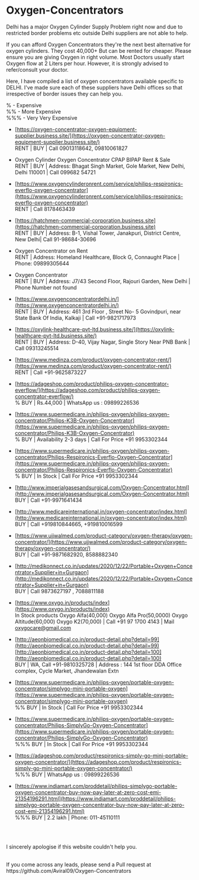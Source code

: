 # Oxygen-Concentrators

Delhi has a major Oxygen Cylinder Supply Problem right now and due to restricted border problems etc outside Delhi suppliers are not able to help.

If you can afford Oxygen Concentrators they're the next best alternative for oxygen cylinders. They cost 40,000+ But can be rented for cheaper. Please ensure you are giving Oxygen in right volume. Most Doctors usually start Oxygen flow at 2 Liters per hour. However, it is strongly advised to refer/consult your doctor.

Here, I have compiled a list of oxygen concentrators available specific to DELHI. I've made sure each of these suppliers have Delhi offices so that irrespective of border issues they can help you.

% - Expensive <br />
%% - More Expensive <br />
%%% - Very Very Expensive <br />

* [https://oxygen-concentrator-oxygen-equipment-supplier.business.site/](https://oxygen-concentrator-oxygen-equipment-supplier.business.site/) <br/>
RENT | BUY | Call 09013118642, 09810061827

* Oxygen Cylinder Oxygen Concentrator CPAP BIPAP Rent & Sale <br />
RENT | BUY | Address: Bhagat Singh Market, Gole Market, New Delhi, Delhi 110001 | Call 099682 54721

* [https://www.oxygencylinderonrent.com/service/philips-respironics-everflo-oxygen-concentrator](https://www.oxygencylinderonrent.com/service/philips-respironics-everflo-oxygen-concentrator) <br />
RENT | Call 8178463439 

* [https://hatchmen-commercial-corporation.business.site](https://hatchmen-commercial-corporation.business.site) <br/>
RENT | BUY | Address: B-1, Vishal Tower, Janakpuri, District Centre, New Delhi| Call 91-98684-30696

* Oxygen Concentrator on Rent <br />
RENT | Address: Homeland Healthcare, Block G, Connaught Place | Phone: 09899305644

* Oxygen Concentrator <br/>
RENT | BUY | Address: J7/43 Second Floor, Rajouri Garden, New Delhi | Phone Number not found

* [https://www.oxygenconcentratordelhi.in/](https://www.oxygenconcentratordelhi.in/) <br/>
RENT | BUY | Address: 461 3rd Floor , Street No- 5 Govindpuri, near State Bank Of India, Kalkaji | Call +91-9821717973

* [https://oxylink-healthcare-pvt-ltd.business.site/](https://oxylink-healthcare-pvt-ltd.business.site/) <br />
RENT | BUY | Address: D-40, Vijay Nagar, Single Story Near PNB Bank | Call 09313245514

* [https://www.medinza.com/product/oxygen-concentrator-rent/](https://www.medinza.com/product/oxygen-concentrator-rent/) <br />
RENT | Call +91-9625873227

* [https://adageshop.com/product/philips-oxygen-concentrator-everflow/](https://adageshop.com/product/philips-oxygen-concentrator-everflow/) <br/>
% BUY | Rs.44,000 | WhatsApp us : 09899226536

* [https://www.supermedicare.in/philips-oxygen/philips-oxygen-concentrator/Philips-K3B-Oxygen-Concentrator](https://www.supermedicare.in/philips-oxygen/philips-oxygen-concentrator/Philips-K3B-Oxygen-Concentrator) <br/>
% BUY | Availability 2-3 days | Call For Price +91 9953302344

* [https://www.supermedicare.in/philips-oxygen/philips-oxygen-concentrator/Philips-Respironics-Everflo-Oxygen-Concentrator](https://www.supermedicare.in/philips-oxygen/philips-oxygen-concentrator/Philips-Respironics-Everflo-Oxygen-Concentrator) <br/>
% BUY | In Stock | Call For Price +91 9953302344

* [http://www.imperialgasesandsurgical.com/Oxygen-Concentrator.html](http://www.imperialgasesandsurgical.com/Oxygen-Concentrator.html) <br />
BUY | Call  +91-9971641434

* [http://www.medicareinternational.in/oxygen-concentrator/index.html](http://www.medicareinternational.in/oxygen-concentrator/index.html) <br />
BUY | Call +919810844665, +919810016599 

* [https://www.ujjwalmed.com/product-category/oxygen-therapy/oxygen-concentrator/](https://www.ujjwalmed.com/product-category/oxygen-therapy/oxygen-concentrator/) <br/>
BUY | Call +91-9871682920, 8588882340

* [http://medikonnect.co.in/updates/2020/12/22/Portable+Oxygen+Concentrator+Supplier+in+Gurgaon](http://medikonnect.co.in/updates/2020/12/22/Portable+Oxygen+Concentrator+Supplier+in+Gurgaon) <br/>
BUY | Call 9873627197 , 7088811188

* [https://www.oxygo.in/products/index](https://www.oxygo.in/products/index) <br />
In Stock products Oxygo Alfa(40,000) Oxygo Alfa Pro(50,0000) Oxygo Altitude(60,000) Oxygo K2(70,000) | Call +91 97 1700 4143 | Mail oxygocare@gmail.com

* [http://aeonbiomedical.co.in/product-detail.php?detail=99](http://aeonbiomedical.co.in/product-detail.php?detail=99) <br /> 
[http://aeonbiomedical.co.in/product-detail.php?detail=100](http://aeonbiomedical.co.in/product-detail.php?detail=100) <br />
BUY | WA, Call +91-9810325728 | Address : 144 1st floor DDA Office complex, Cycle Market, Jhandewalan Extn

* [https://www.supermedicare.in/philips-oxygen/portable-oxygen-concentrator/simplygo-mini-portable-oxygen](https://www.supermedicare.in/philips-oxygen/portable-oxygen-concentrator/simplygo-mini-portable-oxygen) <br />
%% BUY | In Stock | Call For Price +91 9953302344

* [https://www.supermedicare.in/philips-oxygen/portable-oxygen-concentrator/Philips-SimplyGo-Oxygen-Concentrator](https://www.supermedicare.in/philips-oxygen/portable-oxygen-concentrator/Philips-SimplyGo-Oxygen-Concentrator) <br />
%%% BUY | In Stock | Call For Price +91 9953302344

* [https://adageshop.com/product/respironics-simply-go-mini-portable-oxygen-concentrator/](https://adageshop.com/product/respironics-simply-go-mini-portable-oxygen-concentrator/) <br/>
%%% BUY | WhatsApp us : 09899226536

* [https://www.indiamart.com/proddetail/philips-simplygo-portable-oxygen-concentrator-buy-now-pay-later-at-zero-cost-emi-21354196291.html](https://www.indiamart.com/proddetail/philips-simplygo-portable-oxygen-concentrator-buy-now-pay-later-at-zero-cost-emi-21354196291.html) <br />
%%% BUY | 2.2 lakh | Phone: 011-45110111 

<br/> <br />

I sincerely apologise if this website couldn't help you.

<br/>
If you come across any leads, please send a Pull request at https://github.com/Aviral09/Oxygen-Concentrators
